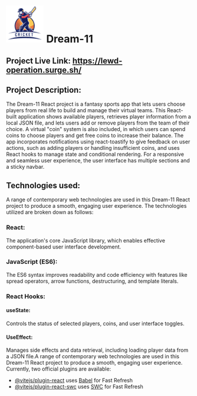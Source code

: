 # ![alt text](image.png) Dream-11 
## Project Live Link: https://lewd-operation.surge.sh/  
## Project Description:  
The Dream-11 React project is a fantasy sports app that lets users choose players from real life to build and manage their virtual teams. This React-built application shows available players, retrieves player information from a local JSON file, and lets users add or remove players from the team of their choice. A virtual "coin" system is also included, in which users can spend coins to choose players and get free coins to increase their balance. The app incorporates notifications using react-toastify to give feedback on user actions, such as adding players or handling insufficient coins, and uses React hooks to manage state and conditional rendering. For a responsive and seamless user experience, the user interface has multiple sections and a sticky navbar.
## Technologies used:  
A range of contemporary web technologies are used in this Dream-11 React project to produce a smooth, engaging user experience. The technologies utilized are broken down as follows:
### React:
The application's core JavaScript library, which enables effective component-based user interface development.
### JavaScript (ES6):
The ES6 syntax improves readability and code efficiency with features like spread operators, arrow functions, destructuring, and template literals.
### React Hooks:
#### useState:
Controls the status of selected players, coins, and user interface toggles.
#### UseEffect:
Manages side effects and data retrieval, including loading player data from a JSON file.A range of contemporary web technologies are used in this Dream-11 React project to produce a smooth, engaging user experience. 
Currently, two official plugins are available:

- [@vitejs/plugin-react](https://github.com/vitejs/vite-plugin-react/blob/main/packages/plugin-react/README.md) uses [Babel](https://babeljs.io/) for Fast Refresh
- [@vitejs/plugin-react-swc](https://github.com/vitejs/vite-plugin-react-swc) uses [SWC](https://swc.rs/) for Fast Refresh
